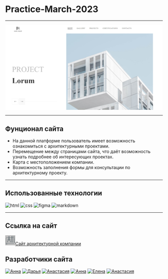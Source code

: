 # Practice-March-2023

---

![logo](assets/img/readme_logo.png)

---

## Фунционал сайта

- На данной платформе пользователь имеет возможность ознакомиться с архитектурными проектами.
- Перемещение между страницами сайта, что даёт возможность узнать подробнее об интересующих проектах.
- Карта с местоположением компании.
- Возможность заполнения формы для консультации по архитектурному проекту.

---

## Использованные технологии

![html](https://img.shields.io/badge/html5-%23E34F26.svg?style=for-the-badge&logo=html5&logoColor=white)
![css](https://img.shields.io/badge/CSS3-1572B6?style=for-the-badge&logo=css3&logoColor=white)
![figma](https://img.shields.io/badge/Figma-F24E1E?style=for-the-badge&logo=figma&logoColor=white)
![markdown](https://img.shields.io/badge/Markdown-000000?style=for-the-badge&logo=markdown&logoColor=white)

---

## Ссылка на сайт

[![link](./assets/img/1_1_icon.png)Сайт архитектурной компании](http://127.0.0.1:5501/index.html)

## Разработчики сайта

[![Анна](https://img.shields.io/badge/-Anna-black?style=for-the-badge&logo=github&logoColor=white)](https://github.com/AnnaShp)
[![Дарья](https://img.shields.io/badge/-Daria-black?style=for-the-badge&logo=github&logoColor=white)](https://github.com/DashaShkoldina)
[![Анастасия](https://img.shields.io/badge/-Anastasia-black?style=for-the-badge&logo=github&logoColor=white)](https://github.com/YaAnastasia)
[![Анна](https://img.shields.io/badge/-Anna-black?style=for-the-badge&logo=github&logoColor=white)](https://github.com/FreediveLife)
[![Елена](https://img.shields.io/badge/-Elena-black?style=for-the-badge&logo=github&logoColor=white)](https://github.com/Elena763)
[![Анастасия](https://img.shields.io/badge/-Anastasia-black?style=for-the-badge&logo=github&logoColor=white)](https://github.com/anastasiadergaeva)

